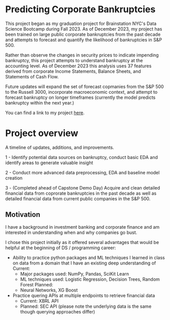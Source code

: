 # Predicting Corporate Bankruptcies

This project began as my graduation project for Brainstation NYC's Data Science Bootcamp during Fall 2023.  As of December 2023, my project has been trained on large public corporate bankruptcies from the past decade and attempts to forecast and quantify the likelihood of bankruptcies in S&P 500.

Rather than observe the changes in security prices to indicate impending bankruptcy, this project attempts to understand bankruptcy at the accounting level.  As of December 2023 this analysis uses 37 features derived from corporate Income Statements, Balance Sheets, and Statements of Cash Flow.

Future updates will expand the set of forecast copmanies from the S&P 500 to the Russell 3000, incorporate macroeconomic context, and attempt to forecast bankruptcy on longer timeframes (currently the model predicts bankruptcy within the next year.)

You can find a link to my project [here]([url](http://3.85.50.226:8501/)).

# Project overview
A timeline of updates, additions, and improvements.

1 - Identify potential data sources on bankruptcy, conduct basic EDA and identify areas to generate valuable insight

2 - Conduct more advanced data preprocessing, EDA and baseline model creation

3 - (Completed ahead of Capstone Demo Day) Acquire and clean detailed financial data from coprorate bankruptcies in the past decade as well as detailed financial data from current public companies in the S&P 500.


## Motivation

I have a background in investment banking and corporate finance and am interested in understanding when and why companies go bust.

I chose this project initially as it offered several advantages that would be helpful at the beginning of DS / programming career:
- Ability to practice python packages and ML techniques I learned in class on data from a domain that I have an existing deep understanding of
   Current:
    - Major packages used: NumPy, Pandas, SciKit Learn
    - ML techniques used: Logistic Regression, Decision Trees, Random Forest
    Planned:
    - Neural Networks, XG Boost
- Practice quering APIs at multiple endpoints to retrieve financial data
    - Current: XBRL API
    - Planned: SEC API (please note the underlying data is the same though querying approaches differ)

